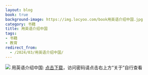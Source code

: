 ```yaml
---
layout: blog
book: true
background-image: https://img.locyoo.com/book用英语介绍中国.jpg
category: 书籍
title: 用英语介绍中国
tags:
- 书籍
- 教育
redirect_from:
  - /2024/03/用英语介绍中国/
---
```

![](https://img.locyoo.com/book用英语介绍中国.jpg)
用英语介绍中国: <a name = "ref1" href="https://089m.com/f/50983618-1314466712-467c25?p=3619">点击下载</a>，访问密码请点击右上方“关于”自行查看